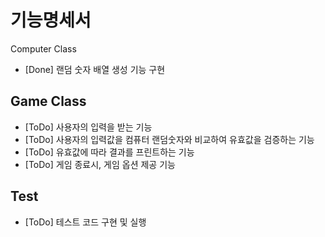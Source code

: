 # 기능명세서

Computer Class
- [Done] 랜덤 숫자 배열 생성 기능 구현

## Game Class
- [ToDo] 사용자의 입력을 받는 기능
- [ToDo] 사용자의 입력값을 컴퓨터 랜덤숫자와 비교하여 유효값을 검증하는 기능
- [ToDo] 유효값에 따라 결과를 프린트하는 기능
- [ToDo] 게임 종료시, 게임 옵션 제공 기능

## Test
- [ToDo] 테스트 코드 구현 및 실행